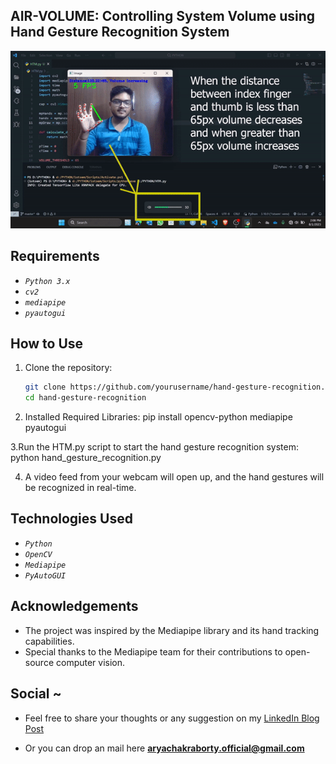 ## AIR-VOLUME: Controlling System Volume using Hand Gesture Recognition System 

![Gesture Demo](https://github.com/Arya920/Volume_Control_Using_hand_gesture/blob/main/cv.gif)


## Requirements

- *`Python 3.x`*
- *`cv2`*
- *`mediapipe`*
- *`pyautogui`*



## How to Use

1. Clone the repository:

   ```bash
   git clone https://github.com/yourusername/hand-gesture-recognition.git
   cd hand-gesture-recognition

2. Installed Required Libraries:
   pip install opencv-python mediapipe pyautogui
   
3.Run the HTM.py script to start the hand gesture recognition system:
  python hand_gesture_recognition.py
  
4. A video feed from your webcam will open up, and the hand gestures will be recognized in real-time.

## Technologies Used
- *`Python`*
- *`OpenCV`*
- *`Mediapipe`*
- *`PyAutoGUI`*

## Acknowledgements
- The project was inspired by the Mediapipe library and its hand tracking capabilities.
- Special thanks to the Mediapipe team for their contributions to open-source computer vision.

## Social ~
- Feel free to share your thoughts or any suggestion on my [LinkedIn Blog Post](https://www.linkedin.com/posts/arya-chakraborty2002_linkedin-gesturerecognition-machinelearning-activity-7092090027794399232-Gz6q?utm_source=share&utm_medium=member_desktop)

- Or you can drop an mail here **aryachakraborty.official@gmail.com**
